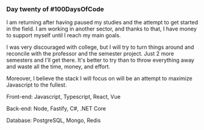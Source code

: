 ### Day twenty of #100DaysOfCode

I am returning after having paused my studies and the attempt to get started in the field. I am working in another sector, and thanks to that, I have money to support myself until I reach my main goals.

I was very discouraged with college, but I will try to turn things around and reconcile with the professor and the semester project. Just 2 more semesters and I'll get there. It's better to try than to throw everything away and waste all the time, money, and effort.

Moreover, I believe the stack I will focus on will be an attempt to maximize Javascript to the fullest.

Front-end: Javascript, Typescript, React, Vue

Back-end: Node, Fastify, C#, .NET Core

Database: PostgreSQL, Mongo, Redis
